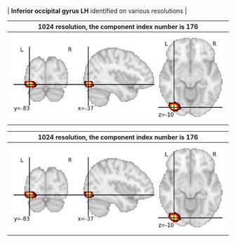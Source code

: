 


| **Inferior occipital gyrus LH** identified on various resolutions |

| 1024 resolution, the component index number is 176|  
|:---:|  
| ![Component 1024](../1024/final/176.jpg "From component 1024: Inferior occipital gyrus LH") |

| 1024 resolution, the component index number is 176|  
|:---:|  
| ![Component 1024](../1024/final/176.jpg "From component 1024: Inferior occipital gyrus LH") |